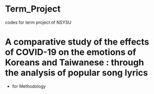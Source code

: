 # Term_Project
codes for term project of NSYSU
# A comparative study of the effects of COVID-19 on the emotions of Koreans and Taiwanese : through the analysis of popular song lyrics
* for Methodology
